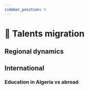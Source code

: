 ```yaml
---
sidebar_position: 5
---
```


# 🚧 Talents migration

## Regional dynamics

## International

### Education in Algeria vs abroad

